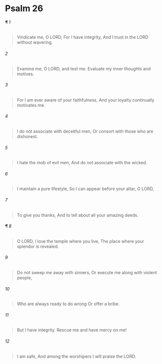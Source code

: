 # Psalm 26
###### ¶ 1
> Vindicate me, O LORD,
> For I have integrity,
> And I trust in the LORD without wavering.
###### 2
> Examine me, O LORD, and test me.
> Evaluate my inner thoughts and motives.
###### 3
> For I am ever aware of your faithfulness,
> And your loyalty continually motivates me.
###### 4
> I do not associate with deceitful men,
> Or consort with those who are dishonest.
###### 5
> I hate the mob of evil men,
> And do not associate with the wicked.
###### 6
> I maintain a pure lifestyle,
> So I can appear before your altar, O LORD,
###### 7
> To give you thanks,
> And to tell about all your amazing deeds.
###### ¶ 8
> O LORD, I love the temple where you live,
> The place where your splendor is revealed.
###### 9
> Do not sweep me away with sinners,
> Or execute me along with violent people,
###### 10
> Who are always ready to do wrong
> Or offer a bribe.
###### 11
> But I have integrity.
> Rescue me and have mercy on me!
###### 12
> I am safe,
> And among the worshipers I will praise the LORD.
